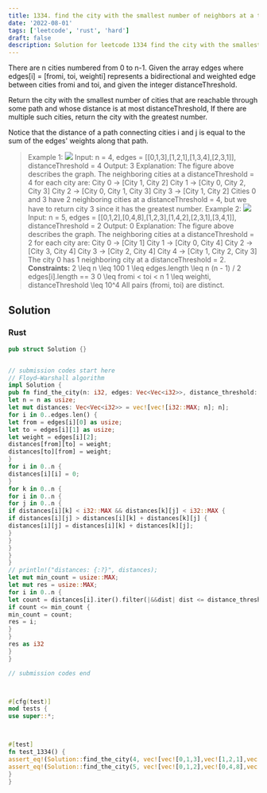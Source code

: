 ```yaml
---
title: 1334. find the city with the smallest number of neighbors at a threshold distance
date: '2022-08-01'
tags: ['leetcode', 'rust', 'hard']
draft: false
description: Solution for leetcode 1334 find the city with the smallest number of neighbors at a threshold distance
---
```




There are n cities numbered from 0 to n-1. Given the array edges where edges[i] <TeX>=</TeX> [fromi, toi, weighti] represents a bidirectional and weighted edge between cities fromi and toi, and given the integer distanceThreshold.

Return the city with the smallest number of cities that are reachable through some path and whose distance is at most distanceThreshold, If there are multiple such cities, return the city with the greatest number.

Notice that the distance of a path connecting cities i and j is equal to the sum of the edges' weights along that path.



>   Example 1:
>   ![](https://assets.leetcode.com/uploads/2020/01/16/find_the_city_01.png)
>   Input: n <TeX>=</TeX> 4, edges <TeX>=</TeX> [[0,1,3],[1,2,1],[1,3,4],[2,3,1]], distanceThreshold <TeX>=</TeX> 4
>   Output: 3
>   Explanation: The figure above describes the graph.
>   The neighboring cities at a distanceThreshold <TeX>=</TeX> 4 for each city are:
>   City 0 -> [City 1, City 2]
>   City 1 -> [City 0, City 2, City 3]
>   City 2 -> [City 0, City 1, City 3]
>   City 3 -> [City 1, City 2]
>   Cities 0 and 3 have 2 neighboring cities at a distanceThreshold <TeX>=</TeX> 4, but we have to return city 3 since it has the greatest number.
>   Example 2:
>   ![](https://assets.leetcode.com/uploads/2020/01/16/find_the_city_02.png)
>   Input: n <TeX>=</TeX> 5, edges <TeX>=</TeX> [[0,1,2],[0,4,8],[1,2,3],[1,4,2],[2,3,1],[3,4,1]], distanceThreshold <TeX>=</TeX> 2
>   Output: 0
>   Explanation: The figure above describes the graph.
>   The neighboring cities at a distanceThreshold <TeX>=</TeX> 2 for each city are:
>   City 0 -> [City 1]
>   City 1 -> [City 0, City 4]
>   City 2 -> [City 3, City 4]
>   City 3 -> [City 2, City 4]
>   City 4 -> [City 1, City 2, City 3]
>   The city 0 has 1 neighboring city at a distanceThreshold <TeX>=</TeX> 2.
**Constraints:**
>   	2 <TeX>\leq</TeX> n <TeX>\leq</TeX> 100
>   	1 <TeX>\leq</TeX> edges.length <TeX>\leq</TeX> n  (n - 1) / 2
>   	edges[i].length <TeX>=</TeX><TeX>=</TeX> 3
>   	0 <TeX>\leq</TeX> fromi < toi < n
>   	1 <TeX>\leq</TeX> weighti, distanceThreshold <TeX>\leq</TeX> 10^4
>   	All pairs (fromi, toi) are distinct.


## Solution


### Rust
```rust
pub struct Solution {}


// submission codes start here
// Floyd–Warshall algorithm
impl Solution {
pub fn find_the_city(n: i32, edges: Vec<Vec<i32>>, distance_threshold: i32) -> i32 {
let n = n as usize;
let mut distances: Vec<Vec<i32>> = vec![vec![i32::MAX; n]; n];
for i in 0..edges.len() {
let from = edges[i][0] as usize;
let to = edges[i][1] as usize;
let weight = edges[i][2];
distances[from][to] = weight;
distances[to][from] = weight;
}
for i in 0..n {
distances[i][i] = 0;
}
for k in 0..n {
for i in 0..n {
for j in 0..n {
if distances[i][k] < i32::MAX && distances[k][j] < i32::MAX {
if distances[i][j] > distances[i][k] + distances[k][j] {
distances[i][j] = distances[i][k] + distances[k][j];
}
}
}
}
}
// println!("distances: {:?}", distances);
let mut min_count = usize::MAX;
let mut res = usize::MAX;
for i in 0..n {
let count = distances[i].iter().filter(|&&dist| dist <= distance_threshold).count();
if count <= min_count {
min_count = count;
res = i;
}
}
res as i32
}
}

// submission codes end



#[cfg(test)]
mod tests {
use super::*;



#[test]
fn test_1334() {
assert_eq!(Solution::find_the_city(4, vec![vec![0,1,3],vec![1,2,1],vec![1,3,4],vec![2,3,1]], 4), 3);
assert_eq!(Solution::find_the_city(5, vec![vec![0,1,2],vec![0,4,8],vec![1,2,3],vec![1,4,2], vec![2,3,1], vec![3,4,1]], 2), 0);
}
}

```
